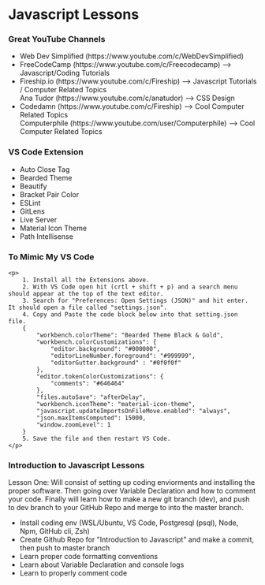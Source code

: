 <div class="title-div">
    <h1> Javascript Lessons </h1>
</div>

<div class="youtuber-div">
    <h3> Great YouTube Channels </h3>

<ul>
    <li> Web Dev Simplified (https://www.youtube.com/c/WebDevSimplified)  </li>
    <li> FreeCodeCamp (https://www.youtube.com/c/Freecodecamp) --> Javascript/Coding Tutorials </li>
    <li> Fireship.io (https://www.youtube.com/c/Fireship) --> Javascript Tutorials / Computer Related Topics </li>
    <l1> Ana Tudor (https://www.youtube.com/c/anatudor) --> CSS Design </l1>
    <li> Codedamn (https://www.youtube.com/c/Fireship) --> Cool Computer Related Topics </li>
    <l1> Computerphile (https://www.youtube.com/user/Computerphile) --> Cool Computer Related Topics  </l1>
</ul>
</div>

<div class="extension-div">
    <h3> VS Code Extension </h3>

<ul>
    <li> Auto Close Tag </li>
    <li> Bearded Theme </li>
    <li> Beautify </li>
    <li> Bracket Pair Color </li>
    <li> ESLint </li>
    <li> GitLens </li>
    <li> Live Server </li>
    <li> Material Icon Theme </li>
    <li> Path Intellisense </li>
</ul>

<h3> To Mimic My VS Code </h3>
    
    <p>
        1. Install all the Extensions above.
        2. With VS Code open hit (crtl + shift + p) and a search menu should appear at the top of the text editor.
        3. Search for "Preferences: Open Settings (JSON)" and hit enter. It should open a file called "settings.json".
        4. Copy and Paste the code block below into that setting.json file.
        {
            "workbench.colorTheme": "Bearded Theme Black & Gold",
            "workbench.colorCustomizations": {
                "editor.background": "#000000",
                "editorLineNumber.foreground": "#999999",
                "editorGutter.background" : "#0f0f0f"    
            },
            "editor.tokenColorCustomizations": {
                "comments": "#646464"
            },
            "files.autoSave": "afterDelay",
            "workbench.iconTheme": "material-icon-theme",
            "javascript.updateImportsOnFileMove.enabled": "always",
            "json.maxItemsComputed": 15000,
            "window.zoomLevel": 1
        }
        5. Save the file and then restart VS Code.    
    </p>
</div>

<div class="intro-to-javascript-div">
    <h3> Introduction to Javascript Lessons </h3>

<p> 
        Lesson One: Will consist of setting up coding enviorments and installing the proper software. Then going over Variable Declaration and how to comment your code. Finally will learn how to make a new git branch (dev), and push to dev branch to your GitHub Repo and merge to into the master branch. 
        
<ul>
    <li> Install coding env (WSL/Ubuntu, VS Code, Postgresql (psql), Node, Npm, GitHub cli, Zsh) </li>
    <li> Create Github Repo for "Introduction to Javascript" and make a commit, then push to master branch </li>
    <li> Learn proper code formatting conventions </li>  
    <li> Learn about Variable Declaration and console logs </li>
    <li> Learn to properly comment code </li>    
</ul>
</p> 
</div>
